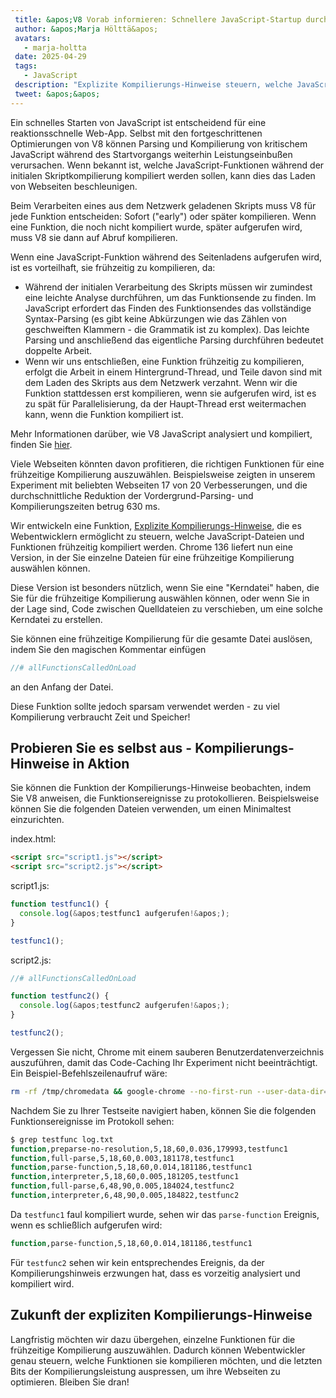 ```yaml
---
 title: &apos;V8 Vorab informieren: Schnellere JavaScript-Startup durch explizite Kompilierungs-Hinweise&apos;
 author: &apos;Marja Hölttä&apos;
 avatars:
   - marja-holtta
 date: 2025-04-29
 tags:
   - JavaScript
 description: "Explizite Kompilierungs-Hinweise steuern, welche JavaScript-Dateien und Funktionen frühzeitig analysiert und kompiliert werden"
 tweet: &apos;&apos;
---
```


Ein schnelles Starten von JavaScript ist entscheidend für eine reaktionsschnelle Web-App. Selbst mit den fortgeschrittenen Optimierungen von V8 können Parsing und Kompilierung von kritischem JavaScript während des Startvorgangs weiterhin Leistungseinbußen verursachen. Wenn bekannt ist, welche JavaScript-Funktionen während der initialen Skriptkompilierung kompiliert werden sollen, kann dies das Laden von Webseiten beschleunigen.

<!--truncate-->
Beim Verarbeiten eines aus dem Netzwerk geladenen Skripts muss V8 für jede Funktion entscheiden: Sofort ("early") oder später kompilieren. Wenn eine Funktion, die noch nicht kompiliert wurde, später aufgerufen wird, muss V8 sie dann auf Abruf kompilieren.

Wenn eine JavaScript-Funktion während des Seitenladens aufgerufen wird, ist es vorteilhaft, sie frühzeitig zu kompilieren, da:

- Während der initialen Verarbeitung des Skripts müssen wir zumindest eine leichte Analyse durchführen, um das Funktionsende zu finden. Im JavaScript erfordert das Finden des Funktionsendes das vollständige Syntax-Parsing (es gibt keine Abkürzungen wie das Zählen von geschweiften Klammern - die Grammatik ist zu komplex). Das leichte Parsing und anschließend das eigentliche Parsing durchführen bedeutet doppelte Arbeit.
- Wenn wir uns entschließen, eine Funktion frühzeitig zu kompilieren, erfolgt die Arbeit in einem Hintergrund-Thread, und Teile davon sind mit dem Laden des Skripts aus dem Netzwerk verzahnt. Wenn wir die Funktion stattdessen erst kompilieren, wenn sie aufgerufen wird, ist es zu spät für Parallelisierung, da der Haupt-Thread erst weitermachen kann, wenn die Funktion kompiliert ist.

Mehr Informationen darüber, wie V8 JavaScript analysiert und kompiliert, finden Sie [hier](https://v8.dev/blog/preparser).

Viele Webseiten könnten davon profitieren, die richtigen Funktionen für eine frühzeitige Kompilierung auszuwählen. Beispielsweise zeigten in unserem Experiment mit beliebten Webseiten 17 von 20 Verbesserungen, und die durchschnittliche Reduktion der Vordergrund-Parsing- und Kompilierungszeiten betrug 630 ms.

Wir entwickeln eine Funktion, [Explizite Kompilierungs-Hinweise](https://github.com/WICG/explicit-javascript-compile-hints-file-based), die es Webentwicklern ermöglicht zu steuern, welche JavaScript-Dateien und Funktionen frühzeitig kompiliert werden. Chrome 136 liefert nun eine Version, in der Sie einzelne Dateien für eine frühzeitige Kompilierung auswählen können.

Diese Version ist besonders nützlich, wenn Sie eine "Kerndatei" haben, die Sie für die frühzeitige Kompilierung auswählen können, oder wenn Sie in der Lage sind, Code zwischen Quelldateien zu verschieben, um eine solche Kerndatei zu erstellen.

Sie können eine frühzeitige Kompilierung für die gesamte Datei auslösen, indem Sie den magischen Kommentar einfügen

```js
//# allFunctionsCalledOnLoad
```

an den Anfang der Datei.

Diese Funktion sollte jedoch sparsam verwendet werden - zu viel Kompilierung verbraucht Zeit und Speicher!

## Probieren Sie es selbst aus - Kompilierungs-Hinweise in Aktion

Sie können die Funktion der Kompilierungs-Hinweise beobachten, indem Sie V8 anweisen, die Funktionsereignisse zu protokollieren. Beispielsweise können Sie die folgenden Dateien verwenden, um einen Minimaltest einzurichten.

index.html:

```html
<script src="script1.js"></script>
<script src="script2.js"></script>
```

script1.js:

```js
function testfunc1() {
  console.log(&apos;testfunc1 aufgerufen!&apos;);
}

testfunc1();
```

script2.js:

```js
//# allFunctionsCalledOnLoad

function testfunc2() {
  console.log(&apos;testfunc2 aufgerufen!&apos;);
}

testfunc2();
```

Vergessen Sie nicht, Chrome mit einem sauberen Benutzerdatenverzeichnis auszuführen, damit das Code-Caching Ihr Experiment nicht beeinträchtigt. Ein Beispiel-Befehlszeilenaufruf wäre:

```sh
rm -rf /tmp/chromedata && google-chrome --no-first-run --user-data-dir=/tmp/chromedata --js-flags=--log-function_events > log.txt
```

Nachdem Sie zu Ihrer Testseite navigiert haben, können Sie die folgenden Funktionsereignisse im Protokoll sehen:

```sh
$ grep testfunc log.txt
function,preparse-no-resolution,5,18,60,0.036,179993,testfunc1
function,full-parse,5,18,60,0.003,181178,testfunc1
function,parse-function,5,18,60,0.014,181186,testfunc1
function,interpreter,5,18,60,0.005,181205,testfunc1
function,full-parse,6,48,90,0.005,184024,testfunc2
function,interpreter,6,48,90,0.005,184822,testfunc2
```

Da `testfunc1` faul kompiliert wurde, sehen wir das `parse-function` Ereignis, wenn es schließlich aufgerufen wird:

```sh
function,parse-function,5,18,60,0.014,181186,testfunc1
```

Für `testfunc2` sehen wir kein entsprechendes Ereignis, da der Kompilierungshinweis erzwungen hat, dass es vorzeitig analysiert und kompiliert wird.

## Zukunft der expliziten Kompilierungs-Hinweise

Langfristig möchten wir dazu übergehen, einzelne Funktionen für die frühzeitige Kompilierung auszuwählen. Dadurch können Webentwickler genau steuern, welche Funktionen sie kompilieren möchten, und die letzten Bits der Kompilierungsleistung auspressen, um ihre Webseiten zu optimieren. Bleiben Sie dran!
